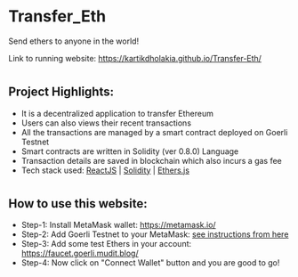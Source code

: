 # Transfer_Eth

Send ethers to anyone in the world!

Link to running website: https://kartikdholakia.github.io/Transfer-Eth/

#

## Project Highlights:
-  It is a decentralized application to transfer Ethereum
- Users can also views their recent transactions
- All the transactions are managed by a smart contract deployed on Goerli Testnet
- Smart contracts are written in Solidity (ver 0.8.0) Language
- Transaction details are saved in blockchain which also incurs a gas fee
- Tech stack used: [ReactJS](https://reactjs.org/docs/getting-started.html) | [Solidity](https://docs.soliditylang.org/en/v0.8.16/) | [Ethers.js](https://docs.ethers.io/v5/)

#

## How to use this website:
- Step-1: Install MetaMask wallet: https://metamask.io/
- Step-2: Add Goerli Testnet to your MetaMask:  [see instructions from here](https://blog.cryptostars.is/goerli-g%C3%B6rli-testnet-network-to-metamask-and-receiving-test-ethereum-in-less-than-2-min-de13e6fe5677)
- Step-3: Add some test Ethers in your account: https://faucet.goerli.mudit.blog/
- Step-4: Now click on "Connect Wallet" button and you are good to go!